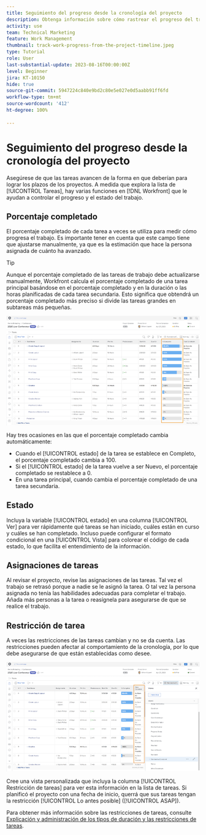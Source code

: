 ```yaml
---
title: Seguimiento del progreso desde la cronología del proyecto
description: Obtenga información sobre cómo rastrear el progreso del trabajo desde la cronología del proyecto en  [!DNL  Workfront]  con el uso de los porcentajes completados, estados, asignaciones o restricciones.
activity: use
team: Technical Marketing
feature: Work Management
thumbnail: track-work-progress-from-the-project-timeline.jpeg
type: Tutorial
role: User
last-substantial-update: 2023-08-16T00:00:00Z
level: Beginner
jira: KT-10150
hide: true
source-git-commit: 5947224c840e9bd2c80e5e027e0d5aabb91ff6fd
workflow-type: tm+mt
source-wordcount: '412'
ht-degree: 100%

---
```


# Seguimiento del progreso desde la cronología del proyecto

Asegúrese de que las tareas avancen de la forma en que deberían para lograr los plazos de los proyectos. A medida que explora la lista de [!UICONTROL Tareas], hay varias funciones en [!DNL  Workfront] que le ayudan a controlar el progreso y el estado del trabajo.

## Porcentaje completado

El porcentaje completado de cada tarea a veces se utiliza para medir cómo progresa el trabajo. Es importante tener en cuenta que este campo tiene que ajustarse manualmente, ya que es la estimación que hace la persona asignada de cuánto ha avanzado.

>[!TIP]
>
>Aunque el porcentaje completado de las tareas de trabajo debe actualizarse manualmente, Workfront calcula el porcentaje completado de una tarea principal basándose en el porcentaje completado y en la duración o las horas planificadas de cada tarea secundaria. Esto significa que obtendrá un porcentaje completado más preciso si divide las tareas grandes en subtareas más pequeñas.


![La lista de tareas del proyecto muestra la columna de [!UICONTROL Porcentaje completado] ](assets/planner-fund-task-percent-complete.png)

Hay tres ocasiones en las que el porcentaje completado cambia automáticamente:

* Cuando el [!UICONTROL estado] de la tarea se establece en Completo, el porcentaje completado cambia a 100.
* Si el [!UICONTROL estado] de la tarea vuelve a ser Nuevo, el porcentaje completado se restablece a 0.
* En una tarea principal, cuando cambia el porcentaje completado de una tarea secundaria.

## Estado

Incluya la variable [!UICONTROL estado] en una columna [!UICONTROL Ver] para ver rápidamente qué tareas se han iniciado, cuáles están en curso y cuáles se han completado. Incluso puede configurar el formato condicional en una [!UICONTROL Vista] para colorear el código de cada estado, lo que facilita el entendimiento de la información.

## Asignaciones de tareas

Al revisar el proyecto, revise las asignaciones de las tareas. Tal vez el trabajo se retrasó porque a nadie se le asignó la tarea. O tal vez la persona asignada no tenía las habilidades adecuadas para completar el trabajo. Añada más personas a la tarea o reasígnela para asegurarse de que se realice el trabajo.

## Restricción de tarea

A veces las restricciones de las tareas cambian y no se da cuenta. Las restricciones pueden afectar al comportamiento de la cronología, por lo que debe asegurarse de que están establecidas como desee.

![Lista de tareas de proyecto que muestra la columna de restricción de tareas](assets/planner-fund-task-constraint.png)

Cree una vista personalizada que incluya la columna [!UICONTROL Restricción de tareas] para ver esta información en la lista de tareas. Si planificó el proyecto con una fecha de inicio, querrá que sus tareas tengan la restricción [!UICONTROL Lo antes posible] ([!UICONTROL ASAP]).

Para obtener más información sobre las restricciones de tareas, consulte [Explicación y administración de los tipos de duración y las restricciones de tareas](https://experienceleague.adobe.com/docs/workfront-learn/tutorials-workfront/manage-work/intermediate-projects/understand-and-manage-duration-types-and-task-constraints.html?lang=es).
